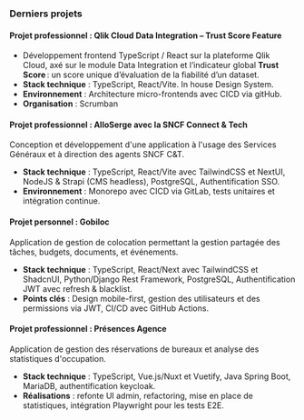 ### **Derniers projets**

#### Projet professionnel : Qlik Cloud Data Integration – **Trust Score Feature**
- Développement frontend TypeScript / React sur la plateforme Qlik Cloud, axé sur le module Data Integration et l’indicateur global **Trust Score** : un score unique d’évaluation de la fiabilité d’un dataset.
- **Stack technique** : TypeScript, React/Vite. In house Design System.
- **Environnement** : Architecture micro-frontends avec CICD via gitHub.
- **Organisation** : Scrumban

#### **Projet professionnel** : **AlloSerge avec la SNCF Connect & Tech**  
Conception et développement d'une application à l'usage des Services Généraux et à direction des agents SNCF C&T.
- **Stack technique** : TypeScript, React/Vite avec TailwindCSS et NextUI, NodeJS & Strapi (CMS headless), PostgreSQL, Authentification SSO.  
- **Environnement** : Monorepo avec CICD via GitLab, tests unitaires et intégration continue.  

#### **Projet personnel** : **Gobiloc**  
Application de gestion de colocation permettant la gestion partagée des tâches, budgets, documents, et événements.  
- **Stack technique** : TypeScript, React/Next avec TailwindCSS et ShadcnUI, Python/Django Rest Framework, PostgreSQL, Authentification JWT avec refresh & blacklist.  
- **Points clés** : Design mobile-first, gestion des utilisateurs et des permissions via JWT, CI/CD avec GitHub Actions.

#### **Projet professionnel** : **Présences Agence**  
Application de gestion des réservations de bureaux et analyse des statistiques d'occupation.  
- **Stack technique** : TypeScript, Vue.js/Nuxt et Vuetify, Java Spring Boot, MariaDB, authentification keycloak.  
- **Réalisations** : refonte UI admin, refactoring, mise en place de statistiques, intégration Playwright pour les tests E2E.  